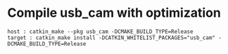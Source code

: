 # Compile usb_cam with optimization
    host : catkin_make --pkg usb_cam -DCMAKE_BUILD_TYPE=Release
    target : catkin_make install -DCATKIN_WHITELIST_PACKAGES="usb_cam" -DCMAKE_BUILD_TYPE=Release
